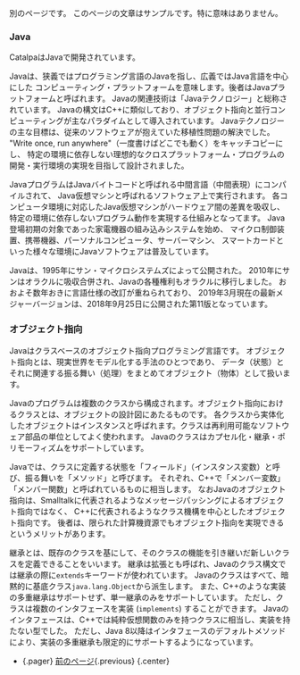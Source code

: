別のページです。
このページの文章はサンプルです。特に意味はありません。


### Java

CatalpaはJavaで開発されています。

Javaは、狭義ではプログラミング言語のJavaを指し、広義ではJava言語を中心にした
コンピューティング・プラットフォームを意味します。後者はJavaプラットフォームと呼ばれます。
Javaの関連技術は「Javaテクノロジー」と総称されています。
Javaの構文はC++に類似しており、オブジェクト指向と並行コンピューティングが主なパラダイムとして導入されています。
Javaテクノロジーの主な目標は、従来のソフトウェアが抱えていた移植性問題の解決でした。
"Write once, run anywhere"（一度書けばどこでも動く）をキャッチコピーにし、
特定の環境に依存しない理想的なクロスプラットフォーム・プログラムの開発・実行環境の実現を目指して設計されました。

JavaプログラムはJavaバイトコードと呼ばれる中間言語（中間表現）にコンパイルされて、
Java仮想マシンと呼ばれるソフトウェア上で実行されます。
各コンピュータ環境に対応したJava仮想マシンがハードウェア間の差異を吸収し、
特定の環境に依存しないプログラム動作を実現する仕組みとなってます。
Java登場初期の対象であった家電機器の組み込みシステムを始め、
マイクロ制御装置、携帯機器、パーソナルコンピュータ、サーバーマシン、
スマートカードといった様々な環境にJavaソフトウェアは普及しています。

Javaは、1995年にサン・マイクロシステムズによって公開された。
2010年にサンはオラクルに吸収合併され、Javaの各種権利もオラクルに移行しました。
おおよそ数年おきに言語仕様の改訂が重ねられており、
2019年3月現在の最新メジャーバージョンは、2018年9月25日に公開された第11版となっています。


### オブジェクト指向

Javaはクラスベースのオブジェクト指向プログラミング言語です。
オブジェクト指向とは、現実世界をモデル化する手法のひとつであり、
データ（状態）とそれに関連する振る舞い（処理）をまとめてオブジェクト（物体）として扱います。

Javaのプログラムは複数のクラスから構成されます。オブジェクト指向におけるクラスとは、オブジェクトの設計図にあたるものです。
各クラスから実体化したオブジェクトはインスタンスと呼ばれます。クラスは再利用可能なソフトウェア部品の単位としてよく使われます。
Javaのクラスはカプセル化・継承・ポリモーフィズムをサポートしています。

Javaでは、クラスに定義する状態を「フィールド」（インスタンス変数）と呼び、振る舞いを「メソッド」と呼びます。
それぞれ、C++で「メンバー変数」「メンバー関数」と呼ばれているものに相当します。
なおJavaのオブジェクト指向は、Smalltalkに代表されるようなメッセージパッシングによるオブジェクト指向ではなく、
C++に代表されるようなクラス機構を中心としたオブジェクト指向です。
後者は、限られた計算機資源でもオブジェクト指向を実現できるというメリットがあります。

継承とは、既存のクラスを基にして、そのクラスの機能を引き継いだ新しいクラスを定義できることをいいます。
継承は拡張とも呼ばれ、Javaのクラス構文では継承の際に`extends`キーワードが使われています。
Javaのクラスはすべて、暗黙的に基底クラス`java.lang.Object`から派生します。
また、C++のような実装の多重継承はサポートせず、単一継承のみをサポートしています。
ただし、クラスは複数のインタフェースを実装 (`implements`) することができます。
Javaのインタフェースは、C++では純粋仮想関数のみを持つクラスに相当し、実装を持たない型でした。
ただし、Java 8以降はインタフェースのデフォルトメソッドにより、実装の多重継承も限定的にサポートするようになっています。

>
  * {.pager} [前のページ](index.html){.previous} {.center}
>
